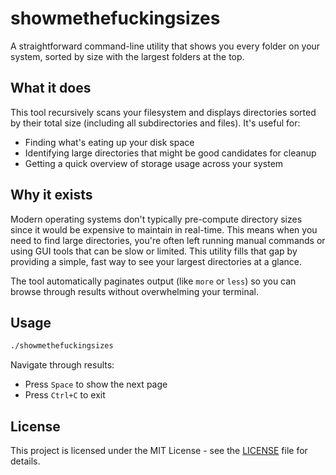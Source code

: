 # showmethefuckingsizes

A straightforward command-line utility that shows you every folder on your system, sorted by size with the largest folders at the top.

## What it does

This tool recursively scans your filesystem and displays directories sorted by their total size (including all subdirectories and files). It's useful for:

- Finding what's eating up your disk space
- Identifying large directories that might be good candidates for cleanup
- Getting a quick overview of storage usage across your system

## Why it exists

Modern operating systems don't typically pre-compute directory sizes since it would be expensive to maintain in real-time. This means when you need to find large directories, you're often left running manual commands or using GUI tools that can be slow or limited. This utility fills that gap by providing a simple, fast way to see your largest directories at a glance.

The tool automatically paginates output (like `more` or `less`) so you can browse through results without overwhelming your terminal.

## Usage

```bash
./showmethefuckingsizes
```

Navigate through results:
- Press `Space` to show the next page
- Press `Ctrl+C` to exit

## License

This project is licensed under the MIT License - see the [LICENSE](LICENSE) file for details.